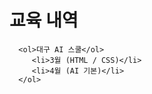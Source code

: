 <html>
   <body>
      <h1>교육 내역</h1>
      
      <ol>대구 AI 스쿨</ol>
         <li>3월 (HTML / CSS)</li>
         <li>4월 (AI 기본)</li>
      </ol>
   </body>
</html>
